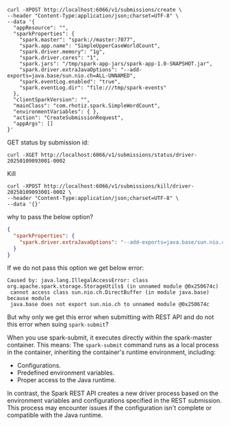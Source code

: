 ```shell
curl -XPOST http://localhost:6066/v1/submissions/create \
--header "Content-Type:application/json;charset=UTF-8" \
--data '{
  "appResource": "",
  "sparkProperties": {
    "spark.master": "spark://master:7077",
    "spark.app.name": "SimpleUpperCaseWorldCount",
    "spark.driver.memory": "1g",
    "spark.driver.cores": "1",
    "spark.jars": "/tmp/spark-app-jars/spark-app-1.0-SNAPSHOT.jar",
    "spark.driver.extraJavaOptions": "--add-exports=java.base/sun.nio.ch=ALL-UNNAMED",
    "spark.eventLog.enabled": "true",
    "spark.eventLog.dir": "file:///tmp/spark-events"
  },
  "clientSparkVersion": "",
  "mainClass": "com.rhotiz.spark.SimpleWordCount",
  "environmentVariables": { },
  "action": "CreateSubmissionRequest",
  "appArgs": []
}'
```

GET status by submission id:
```shell
curl -XGET http://localhost:6066/v1/submissions/status/driver-20250109093001-0002
```
Kill
```shell
curl -XPOST http://localhost:6066/v1/submissions/kill/driver-20250109093001-0002 \
--header "Content-Type:application/json;charset=UTF-8" \
--data '{}'
```


why to pass the below option?
```json
{
  "sparkProperties": {
    "spark.driver.extraJavaOptions": "--add-exports=java.base/sun.nio.ch=ALL-UNNAMED"
  }
}
```

If we do not pass this option we get below error:
```text
Caused by: java.lang.IllegalAccessError: class org.apache.spark.storage.StorageUtils$ (in unnamed module @0x250674c)
 cannot access class sun.nio.ch.DirectBuffer (in module java.base) because module
 java.base does not export sun.nio.ch to unnamed module @0x250674c
```

But why only we get this error when submitting with REST API and do not this error when suing `spark-submit`?

When you use spark-submit, it executes directly within the spark-master container. This means: The `spark-submit` 
command runs as a local process in the container, inheriting the container's runtime environment, including:
* Configurations.
* Predefined environment variables.
* Proper access to the Java runtime.

In contrast, the Spark REST API creates a new driver process based on the environment variables and configurations
specified in the REST submission. 
This process may encounter issues if the configuration isn't complete or compatible with the Java runtime.